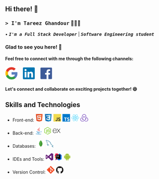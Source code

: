 ## Hi there! 👋

### <samp>&gt; I'm Tareez Ghandour</samp> 👩🏼‍💻
  • <samp>***I'm a Full Stack Developer***</samp> | <samp>***Software Engineering student***</samp> <br>

### Glad to see you here! 🌟 

#### Feel free to connect with me through the following channels:

[<img src="https://raw.githubusercontent.com/devicons/devicon/master/icons/google/google-original.svg" alt="Gmail" width="40" height="40">](mailto:tareezghandour15@gmail.com) &nbsp;&nbsp;
[<img src="https://raw.githubusercontent.com/devicons/devicon/master/icons/linkedin/linkedin-original.svg" alt="LinkedIn" width="40" height="40">](https://www.linkedin.com/in/tareez-ghandour/) &nbsp;&nbsp;
[<img src="https://raw.githubusercontent.com/devicons/devicon/master/icons/facebook/facebook-original.svg" alt="Facebook" width="40" height="40">](https://m.facebook.com/raneen.j.ghandour?eav=AfaX7L6aggekCDlT4zO_BD23u2SdLmstOAFTJGNgbFQXR46CEB0bAUTBK_mRw5cM4OU&paipv=0)

#### Let's connect and collaborate on exciting projects together! 😄


## Skills and Technologies

- Front-end:
  <img src="https://raw.githubusercontent.com/devicons/devicon/master/icons/html5/html5-original.svg" alt="HTML5" width="25" height="25">
  <img src="https://raw.githubusercontent.com/devicons/devicon/master/icons/css3/css3-original.svg" alt="CSS3" width="25" height="25">
  <img src="https://raw.githubusercontent.com/devicons/devicon/master/icons/javascript/javascript-original.svg" alt="JavaScript" width="25" height="25"> 
  <img src="https://raw.githubusercontent.com/devicons/devicon/master/icons/typescript/typescript-original.svg" alt="TypeScript" width="25" height="25">
  <img src="https://raw.githubusercontent.com/devicons/devicon/master/icons/react/react-original.svg" alt="React" width="25" height="25">
  <img src="https://raw.githubusercontent.com/devicons/devicon/master/icons/redux/redux-original.svg" alt="Redux" width="25" height="25">

- Back-end:
  <img src="https://raw.githubusercontent.com/devicons/devicon/master/icons/java/java-original.svg" alt="Java" width="25" height="25">
  <img src="https://raw.githubusercontent.com/devicons/devicon/master/icons/nodejs/nodejs-original.svg" alt="Node.js" width="25" height="25">
  <img src="https://raw.githubusercontent.com/devicons/devicon/master/icons/express/express-original.svg" alt="Express" width="25" height="25">
  
- Databases: 
  <img src="https://raw.githubusercontent.com/devicons/devicon/master/icons/mongodb/mongodb-original.svg" alt="MongoDB" width="25" height="25"> 
  <img src="https://raw.githubusercontent.com/devicons/devicon/master/icons/mysql/mysql-original.svg" alt="MySQL" width="25" height="25">

- IDEs and Tools:
  <img src="https://raw.githubusercontent.com/devicons/devicon/master/icons/visualstudio/visualstudio-plain.svg" alt="Visual Studio Code" width="25" height="25">
  <img src="https://raw.githubusercontent.com/devicons/devicon/master/icons/intellij/intellij-original.svg" alt="IntelliJ IDEA" width="25" height="25">
  <img src="https://raw.githubusercontent.com/devicons/devicon/master/icons/android/android-original.svg" alt="Android Studio" width="25" height="25">

- Version Control:
  <img src="https://raw.githubusercontent.com/devicons/devicon/master/icons/git/git-original.svg" alt="Git" width="25" height="25">
  <img src="https://raw.githubusercontent.com/devicons/devicon/master/icons/github/github-original.svg" alt="GitHub" width="25" height="25">


